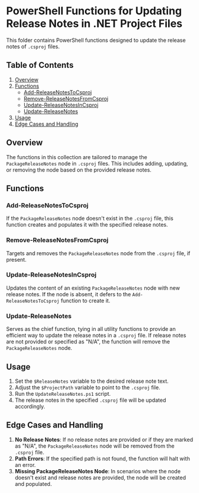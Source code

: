 # PowerShell Functions for Updating Release Notes in .NET Project Files

This folder contains PowerShell functions designed to update the release notes of `.csproj` files.

## Table of Contents

1. [Overview](#overview)
2. [Functions](#functions)
   - [Add-ReleaseNotesToCsproj](#add-releasenotestocsproj)
   - [Remove-ReleaseNotesFromCsproj](#remove-releasenotesfromcsproj)
   - [Update-ReleaseNotesInCsproj](#update-releasenotesincsproj)
   - [Update-ReleaseNotes](#update-releasenotes)
3. [Usage](#usage)
4. [Edge Cases and Handling](#edge-cases-and-handling)

## Overview

The functions in this collection are tailored to manage the `PackageReleaseNotes` node in `.csproj` files. This includes adding, updating, or removing the node based on the provided release notes.

## Functions

### Add-ReleaseNotesToCsproj

If the `PackageReleaseNotes` node doesn't exist in the `.csproj` file, this function creates and populates it with the specified release notes.

### Remove-ReleaseNotesFromCsproj

Targets and removes the `PackageReleaseNotes` node from the `.csproj` file, if present.

### Update-ReleaseNotesInCsproj

Updates the content of an existing `PackageReleaseNotes` node with new release notes. If the node is absent, it defers to the `Add-ReleaseNotesToCsproj` function to create it.

### Update-ReleaseNotes

Serves as the chief function, tying in all utility functions to provide an efficient way to update the release notes in a `.csproj` file. If release notes are not provided or specified as "N/A", the function will remove the `PackageReleaseNotes` node.

## Usage

1. Set the `$ReleaseNotes` variable to the desired release note text.
2. Adjust the `$ProjectPath` variable to point to the `.csproj` file.
3. Run the `UpdateReleaseNotes.ps1` script.
4. The release notes in the specified `.csproj` file will be updated accordingly.

## Edge Cases and Handling

1. **No Release Notes**: If no release notes are provided or if they are marked as "N/A", the `PackageReleaseNotes` node will be removed from the `.csproj` file.
2. **Path Errors**: If the specified path is not found, the function will halt with an error.
3. **Missing PackageReleaseNotes Node**: In scenarios where the node doesn't exist and release notes are provided, the node will be created and populated.
